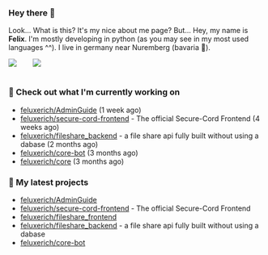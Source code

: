 ### Hey there 👋

Look... What is this? It's my nice about me page? But... Hey, my name is **Felix**. I'm mostly developing in python (as you may see in my most used languages ^^). I live in germany near Nuremberg (bavaria :beers:).
<div style="display: flex; flex-direction: row">
<img align="left" style="margin-right: 1rem" src="https://github-readme-stats.vercel.app/api?username=Feluxerich&theme=dark&show_icons=true&count_private=true">
<img align="right" style="margin-left: 1rem" src="https://github-readme-stats.vercel.app/api/top-langs/?username=Feluxerich&theme=dark">
</div>
<br style="visibility: hidden; width: 100%" />

### :construction_worker: Check out what I'm currently working on

- [feluxerich/AdminGuide](https://github.com/feluxerich/AdminGuide) (1 week ago)
- [feluxerich/secure-cord-frontend](https://github.com/feluxerich/secure-cord-frontend) - The official Secure-Cord Frontend (4 weeks ago)
- [feluxerich/fileshare_backend](https://github.com/feluxerich/fileshare_backend) - a file share api fully built without using a dabase (2 months ago)
- [feluxerich/core-bot](https://github.com/feluxerich/core-bot) (3 months ago)
- [feluxerich/core](https://github.com/feluxerich/core) (3 months ago)

### :seedling: My latest projects

- [feluxerich/AdminGuide](https://github.com/feluxerich/AdminGuide)
- [feluxerich/secure-cord-frontend](https://github.com/feluxerich/secure-cord-frontend) - The official Secure-Cord Frontend
- [feluxerich/fileshare_frontend](https://github.com/feluxerich/fileshare_frontend)
- [feluxerich/fileshare_backend](https://github.com/feluxerich/fileshare_backend) - a file share api fully built without using a dabase
- [feluxerich/core-bot](https://github.com/feluxerich/core-bot)
